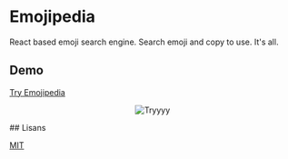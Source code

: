 # Emojipedia
React based emoji search engine. Search emoji and copy to use. It's all.


## Demo

[Try Emojipedia](https://kadirmetin.github.io/emojipedia/)

<p align="center">
<img src="https://media2.giphy.com/media/3eVWK4wwsupueOdlBs/giphy.gif" alt="Tryyyy"/>
</p>
## Lisans

[MIT](https://choosealicense.com/licenses/mit/)
